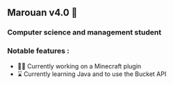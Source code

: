 ## Marouan v4.0 🤖
### Computer science and management student
### Notable features :
<!--
**MarouanLaroui/MarouanLaroui** is a ✨ _special_ ✨ repository because its `README.md` (this file) appears on your GitHub profile.
-->

- 👨‍💻 Currently working on a Minecraft plugin
- ⌛ Currently learning Java and to use the Bucket API
<!--
- 💬 Ask me about ...
- 📫 How to reach me: marouanlaroui2000@gmail.com 
- 😄 Pronouns: ...
- ⚡ Fun fact: ...
-->
